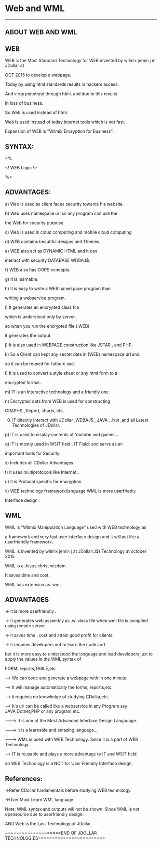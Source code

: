 # Web and  WML
--------------

ABOUT WEB AND WML
-----------------

WEB
---

WEB   is   the  Most  Standard  Technology for  WEB  invented  by  wilmix  jemin  j  in  JDollar at 

  OCT  2015 to   develop  a    webpage.

Today   by  using   html  standards results   in   hackers  access.

And  virus  penetrate   through  html.  and  due  to  this  results  

in  loss  of  business.

So  Web  is  used  instead  of  html.

Web  is  used   instead  of  today   internet   tools   which    is  not    fast.


Expansion  of  WEB  is  "Wilmix   Encryption  for  Business".



SYNTAX:
------



 <WEB>
            
 <WPACK>

 <%

 <!  WEB  Logic  !>

 %>


</WEB>



ADVANTAGES:
----------

a)  Web  is   used  as  client  faces  security  towards   his  website.

b) Web  uses   namespace  url  so any   program   can   use   the

the  Web  for  security  purpose.

c)  Web   is   used   in  cloud  computing  and  mobile  cloud computing

d)  WEB  contains  beautiful  designs  and Themes  .

e)  WEB  also  act  as  DYNAMIC  HTML  and  it   can

interact  with  security   DATABASE  WDBAJ$.

f) WEB  also  has  OOPS  concepts.

g)  It  is  learnable.

h)  It  is    easy  to  write   a WEB namespace program than

writing   a    webservice  program.

i) It  generates  an  encrypted  class  file

which  is   understood   only  by  server.

so   when  you  run  the  encrypted  file (.WEB)

it  generates    the  output.

j) It  is  also  used   in  WEBPAGE  construction  like  JSTAR  ,  and  PHP.

k) So  a  Client  can  kept  any   secret  data  in  (WEB)  namespace  url  and

so  it  can  be  reused  for  futhure  use.


l) It  is  used   to  convert   a   style  sheet  or  any  html  form   to  a 

encrypted  format.

m)  IT  is  an  Interactive  technology  and  a   friendly  one.

n) Encrypted   data   from   WEB  is    used   for   constructing  

GRAPHS   ,  Report,  charts, etc.

0) IT  directly  interact   with  JDollar  ,WDBAJ$ , JAVA ,  .Net  ,and  all  Latest  Technologies  of  JDollar.

p) IT  is  used  to  display  contents  of  Youtube  and  games....

q) IT  is  mostly  used  in   WSIT  field  ,  IT Field;  and  serve  as  an

important  tools  for  Security.

s)  Includes  all  CDollar  Advantages.

t)  It  uses   multiprotocols  like  Internet..

u)   It  is   Protocol  specific   for  encryption.

v)  WEB  technology  framework/language  WML   is   more   userfriedly

Interface design .


WML
---

WML  is  "Wilmix Manipulation Language"  used  with  WEB  technology  as

a   framework  and  very  fast  user  interface  design and  it  will  act  like  a   userfriendly  framework.

WML  is  invented  by   wilmix  jemin  j  at  JDollar(J$)  Technology   at  october  2015.

WML   is   a    Jesus  christ  wisdom.

It  saves   time   and  cost.

WML  has   extension  as  .wml.



ADVANTAGES
----------

->  It  is more   userfriendly .

->  It generates   web  assembly  as  .wl class file   when   wml  file  is   compiled using  remote server.

->  It  saves  time  , cost  and  attain  good  profit  for  clients.

-> It  requires      developers  not to  learn  the code and

   but  it  is more  easy  to  understood the  language and  lead  developers just to apply  the  values  in  the WML  syntax of  

   FORM,  reports,TABLE,etc.

-->  We  can  code  and  generate  a   webpage  with in  one minute.

-->  It  will  manage  automatically  the   forms,  reports,etc.

-->  it  requires  no knowledge  of   studying  CDollar,etc.

-->   It's   url  can  be  called like  a   webservice  in any  Program  say  JAVA,Dotnet,PHP  or  any  program,etc.

--->  It  is    one  of  the  Most  Advanced  Interface  Design  Langauage.

--->  it  is  a   learnable   and  amazing  language...

--->  WML  is   used  with   WEB  Technology. Since  it  is  a  part  of  WEB  Technology.

-->  IT is   reusable  and  plays   a   more   advantage   to   IT  and  WSIT field.

so  WEB Technology  is   a  NO:1  for  User Friendly Interface  design.

References:
-----------

->Refer  CDollar  fundamentals  before  studying  WEB  technology.

->User   Must   Learn  WML  language 

Note:   WML   syntax   and  outputs  will  not  be   shown.
Since   WML  is  not   opensource  due   to   userfriendly  design.

AND  Web  is   the  Last   Technology   of  JDollar.

====================END   OF   JDOLLAR   TECHNOLOGIES========================

